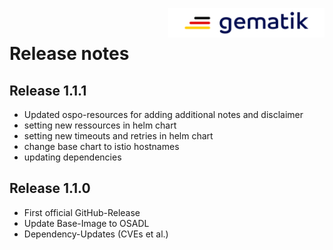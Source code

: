 <img align="right" width="250" height="47" src="media/Gematik_Logo_Flag.png"/> <br/> 
 
# Release notes

## Release 1.1.1
- Updated ospo-resources for adding additional notes and disclaimer
- setting new ressources in helm chart
- setting new timeouts and retries in helm chart
- change base chart to istio hostnames
- updating dependencies

## Release 1.1.0
- First official GitHub-Release
- Update Base-Image to OSADL
- Dependency-Updates (CVEs et al.)
